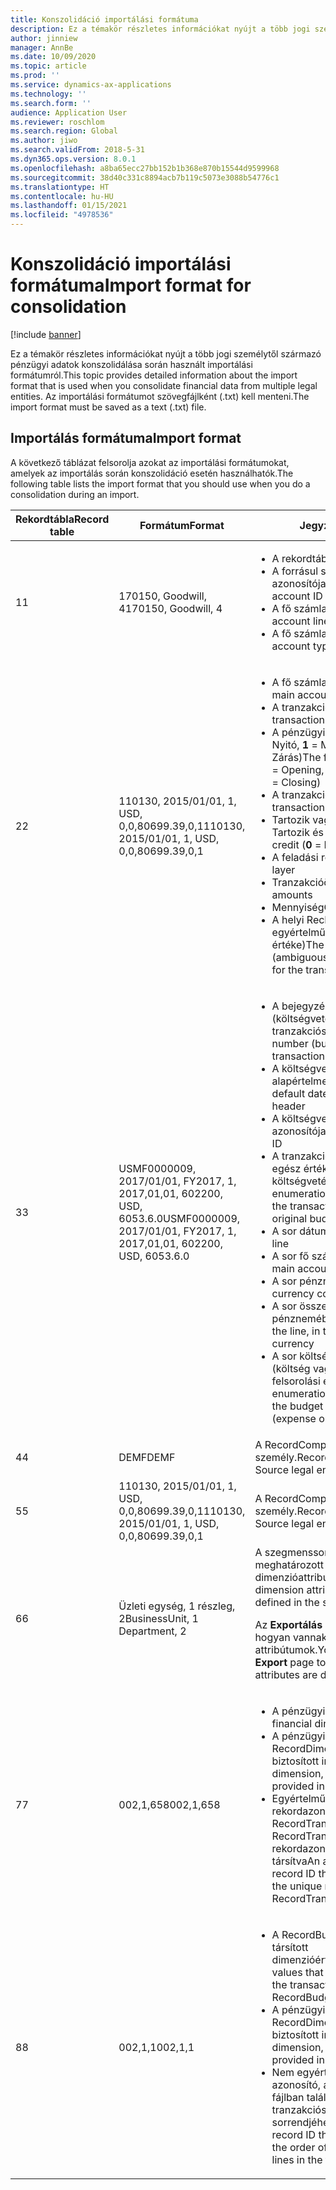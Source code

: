 ```yaml
---
title: Konszolidáció importálási formátuma
description: Ez a témakör részletes információkat nyújt a több jogi személytől származó pénzügyi adatok konszolidálása során használt importálási formátumról.
author: jinniew
manager: AnnBe
ms.date: 10/09/2020
ms.topic: article
ms.prod: ''
ms.service: dynamics-ax-applications
ms.technology: ''
ms.search.form: ''
audience: Application User
ms.reviewer: roschlom
ms.search.region: Global
ms.author: jiwo
ms.search.validFrom: 2018-5-31
ms.dyn365.ops.version: 8.0.1
ms.openlocfilehash: a8ba65ecc27bb152b1b368e870b15544d9599968
ms.sourcegitcommit: 38d40c331c8894acb7b119c5073e3088b54776c1
ms.translationtype: HT
ms.contentlocale: hu-HU
ms.lasthandoff: 01/15/2021
ms.locfileid: "4978536"
---
```

# <a name="import-format-for-consolidation"></a><span data-ttu-id="d98d7-103">Konszolidáció importálási formátuma</span><span class="sxs-lookup"><span data-stu-id="d98d7-103">Import format for consolidation</span></span>

[!include [banner](../includes/banner.md)]

<span data-ttu-id="d98d7-104">Ez a témakör részletes információkat nyújt a több jogi személytől származó pénzügyi adatok konszolidálása során használt importálási formátumról.</span><span class="sxs-lookup"><span data-stu-id="d98d7-104">This topic provides detailed information about the import format that is used when you consolidate financial data from multiple legal entities.</span></span> <span data-ttu-id="d98d7-105">Az importálási formátumot szövegfájlként (.txt) kell menteni.</span><span class="sxs-lookup"><span data-stu-id="d98d7-105">The import format must be saved as a text (.txt) file.</span></span>

## <a name="import-format"></a><span data-ttu-id="d98d7-106">Importálás formátuma</span><span class="sxs-lookup"><span data-stu-id="d98d7-106">Import format</span></span>

<span data-ttu-id="d98d7-107">A következő táblázat felsorolja azokat az importálási formátumokat, amelyek az importálás során konszolidáció esetén használhatók.</span><span class="sxs-lookup"><span data-stu-id="d98d7-107">The following table lists the import format that you should use when you do a consolidation during an import.</span></span>

| <span data-ttu-id="d98d7-108">Rekordtábla</span><span class="sxs-lookup"><span data-stu-id="d98d7-108">Record table</span></span> | <span data-ttu-id="d98d7-109">Formátum</span><span class="sxs-lookup"><span data-stu-id="d98d7-109">Format</span></span> | <span data-ttu-id="d98d7-110">Jegyzetek</span><span class="sxs-lookup"><span data-stu-id="d98d7-110">Notes</span></span> |
|--------------|---------|-------|
| <span data-ttu-id="d98d7-111">1</span><span class="sxs-lookup"><span data-stu-id="d98d7-111">1</span></span>            | <span data-ttu-id="d98d7-112">170150, Goodwill, 4</span><span class="sxs-lookup"><span data-stu-id="d98d7-112">170150, Goodwill, 4</span></span> | <ul><li><span data-ttu-id="d98d7-113">A rekordtábla</span><span class="sxs-lookup"><span data-stu-id="d98d7-113">The record table</span></span></li><li><span data-ttu-id="d98d7-114">A forrásul szolgáló fő számla azonosítója</span><span class="sxs-lookup"><span data-stu-id="d98d7-114">The source main account ID</span></span></li><li><span data-ttu-id="d98d7-115">A fő számlasor</span><span class="sxs-lookup"><span data-stu-id="d98d7-115">The main account line</span></span></li><li><span data-ttu-id="d98d7-116">A fő számla típusa</span><span class="sxs-lookup"><span data-stu-id="d98d7-116">The main account type</span></span></li></ul> |
| <span data-ttu-id="d98d7-117">2</span><span class="sxs-lookup"><span data-stu-id="d98d7-117">2</span></span>            | <span data-ttu-id="d98d7-118">110130, 2015/01/01, 1, USD, 0,0,80699.39,0,1</span><span class="sxs-lookup"><span data-stu-id="d98d7-118">110130, 2015/01/01, 1, USD, 0,0,80699.39,0,1</span></span> | <ul><li><span data-ttu-id="d98d7-119">A fő számla azonosítója</span><span class="sxs-lookup"><span data-stu-id="d98d7-119">The main account ID</span></span></li><li><span data-ttu-id="d98d7-120">A tranzakció dátuma</span><span class="sxs-lookup"><span data-stu-id="d98d7-120">The transaction date</span></span></li><li><span data-ttu-id="d98d7-121">A pénzügyi időszak típusa (**0** = Nyitó, **1** = Működési és **2** = Zárás)</span><span class="sxs-lookup"><span data-stu-id="d98d7-121">The fiscal period type (**0** = Opening, **1** = Operating, and **2** = Closing)</span></span></li><li><span data-ttu-id="d98d7-122">A tranzakció pénzneme</span><span class="sxs-lookup"><span data-stu-id="d98d7-122">The transaction currency</span></span></li><li><span data-ttu-id="d98d7-123">Tartozik vagy követel (**0** = Tartozik és **1** = Követel)</span><span class="sxs-lookup"><span data-stu-id="d98d7-123">Debit or credit (**0** = Debit and **1** = Credit)</span></span></li><li><span data-ttu-id="d98d7-124">A feladási réteg</span><span class="sxs-lookup"><span data-stu-id="d98d7-124">The posting layer</span></span></li><li><span data-ttu-id="d98d7-125">Tranzakcióösszegek</span><span class="sxs-lookup"><span data-stu-id="d98d7-125">Transaction amounts</span></span></li><li><span data-ttu-id="d98d7-126">Mennyiség</span><span class="sxs-lookup"><span data-stu-id="d98d7-126">Quantity</span></span></li><li><span data-ttu-id="d98d7-127">A helyi RecID (a tranzakció nem egyértelmű, egyedi, int64 értéke)</span><span class="sxs-lookup"><span data-stu-id="d98d7-127">The local RecID (ambiguous, unique int64 value for the transaction)</span></span></li></ul> |
| <span data-ttu-id="d98d7-128">3</span><span class="sxs-lookup"><span data-stu-id="d98d7-128">3</span></span>            | <span data-ttu-id="d98d7-129">USMF0000009, 2017/01/01, FY2017, 1, 2017,01,01, 602200, USD, 6053.6.0</span><span class="sxs-lookup"><span data-stu-id="d98d7-129">USMF0000009, 2017/01/01, FY2017, 1, 2017,01,01, 602200, USD, 6053.6.0</span></span> | <ul><li><span data-ttu-id="d98d7-130">A bejegyzés száma (költségvetési fejléc tranzakciószáma)</span><span class="sxs-lookup"><span data-stu-id="d98d7-130">The entry number (budget header transaction number)</span></span></li><li><span data-ttu-id="d98d7-131">A költségvetési fejléc alapértelmezett dátuma</span><span class="sxs-lookup"><span data-stu-id="d98d7-131">The default date of the budget header</span></span></li><li><span data-ttu-id="d98d7-132">A költségvetési modell azonosítója</span><span class="sxs-lookup"><span data-stu-id="d98d7-132">The budget model ID</span></span></li><li><span data-ttu-id="d98d7-133">A tranzakciótípus felsorolási egész értéke (üres, eredeti költségvetés stb.)</span><span class="sxs-lookup"><span data-stu-id="d98d7-133">The enumeration integer value for the transaction type (blank, original budget, and so on)</span></span></li><li><span data-ttu-id="d98d7-134">A sor dátuma</span><span class="sxs-lookup"><span data-stu-id="d98d7-134">The date of the line</span></span></li><li><span data-ttu-id="d98d7-135">A sor fő számlaazonosítója</span><span class="sxs-lookup"><span data-stu-id="d98d7-135">The main account ID for the line</span></span></li><li><span data-ttu-id="d98d7-136">A sor pénznemkódja</span><span class="sxs-lookup"><span data-stu-id="d98d7-136">The currency code for the line</span></span></li><li><span data-ttu-id="d98d7-137">A sor összege a tranzakció pénznemében</span><span class="sxs-lookup"><span data-stu-id="d98d7-137">The amount for the line, in the transaction currency</span></span></li><li><span data-ttu-id="d98d7-138">A sor költségvetési típusának (költség vagy bevétel) felsorolási egész értéke</span><span class="sxs-lookup"><span data-stu-id="d98d7-138">The enumeration integer value for the budget type for the line (expense or revenue)</span></span></li></ul> |
| <span data-ttu-id="d98d7-139">4</span><span class="sxs-lookup"><span data-stu-id="d98d7-139">4</span></span>            | <span data-ttu-id="d98d7-140">DEMF</span><span class="sxs-lookup"><span data-stu-id="d98d7-140">DEMF</span></span> | <span data-ttu-id="d98d7-141">A RecordCompany a Forrás jogi személy.</span><span class="sxs-lookup"><span data-stu-id="d98d7-141">RecordCompany is the Source legal entity.</span></span> |
| <span data-ttu-id="d98d7-142">5</span><span class="sxs-lookup"><span data-stu-id="d98d7-142">5</span></span>            | <span data-ttu-id="d98d7-143">110130, 2015/01/01, 1, USD, 0,0,80699.39,0,1</span><span class="sxs-lookup"><span data-stu-id="d98d7-143">110130, 2015/01/01, 1, USD, 0,0,80699.39,0,1</span></span> | <span data-ttu-id="d98d7-144">A RecordCompany a Forrás jogi személy.</span><span class="sxs-lookup"><span data-stu-id="d98d7-144">RecordCompany is the Source legal entity.</span></span> |
| <span data-ttu-id="d98d7-145">6</span><span class="sxs-lookup"><span data-stu-id="d98d7-145">6</span></span>            | <span data-ttu-id="d98d7-146">Üzleti egység, 1 részleg, 2</span><span class="sxs-lookup"><span data-stu-id="d98d7-146">BusinessUnit, 1 Department, 2</span></span> | <span data-ttu-id="d98d7-147">A szegmenssorrendben meghatározott pénzügyi dimenzióattribútumok.</span><span class="sxs-lookup"><span data-stu-id="d98d7-147">The financial dimension attributes that are defined in the segment order.</span></span><p><span data-ttu-id="d98d7-148">Az **Exportálás** lapon ellenőrizheti, hogyan vannak meghatározva az attribútumok.</span><span class="sxs-lookup"><span data-stu-id="d98d7-148">You can use the **Export** page to verify how the attributes are defined.</span></span></p> |
| <span data-ttu-id="d98d7-149">7</span><span class="sxs-lookup"><span data-stu-id="d98d7-149">7</span></span>            | <span data-ttu-id="d98d7-150">002,1,658</span><span class="sxs-lookup"><span data-stu-id="d98d7-150">002,1,658</span></span> | <ul><li><span data-ttu-id="d98d7-151">A pénzügyi dimenzióérték</span><span class="sxs-lookup"><span data-stu-id="d98d7-151">The financial dimension value</span></span></li><li><span data-ttu-id="d98d7-152">A pénzügyi dimenzió mint a RecordDimensions által biztosított index</span><span class="sxs-lookup"><span data-stu-id="d98d7-152">The financial dimension, as the index that is provided in RecordDimensions</span></span></li><li><span data-ttu-id="d98d7-153">Egyértelmű, egyedi rekordazonosító, amely a RecordTrans vagy a RecordTrans2 egyedi rekordazonosítóhoz van társítva</span><span class="sxs-lookup"><span data-stu-id="d98d7-153">An ambiguous, unique record ID that is associated with the unique record ID from RecordTrans or RecordTrans2</span></span></li></ul> |
| <span data-ttu-id="d98d7-154">8</span><span class="sxs-lookup"><span data-stu-id="d98d7-154">8</span></span>            | <span data-ttu-id="d98d7-155">002,1,1</span><span class="sxs-lookup"><span data-stu-id="d98d7-155">002,1,1</span></span> | <ul><li><span data-ttu-id="d98d7-156">A RecordBudget tranzakcióhoz társított dimenzióértékek</span><span class="sxs-lookup"><span data-stu-id="d98d7-156">Dimension values that are associated with the transaction from RecordBudget</span></span></li><li><span data-ttu-id="d98d7-157">A pénzügyi dimenzió mint a RecordDimensions által biztosított index</span><span class="sxs-lookup"><span data-stu-id="d98d7-157">The financial dimension, as the index that is provided in RecordDimensions</span></span></li><li><span data-ttu-id="d98d7-158">Nem egyértelmű sorrekord-azonosító, amely igazodik a fájlban található tranzakciósorok sorrendjéhez</span><span class="sxs-lookup"><span data-stu-id="d98d7-158">An ambiguous line record ID that is aligned with the order of the transaction lines in the file</span></span></li></ul> |
